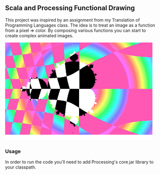 ## Scala and Processing Functional Drawing

This project was inspired by an assignment from my Translation of Programming Languages class.
The idea is to treat an image as a function from a pixel => color. By composing various functions you
can start to create complex animated images.

![example](https://github.com/alazareva/scala_processing/blob/master/images/small_rainbow_gif.gif)

### Usage
In order to run the code you'll need to add Processing's core.jar library to your classpath.

